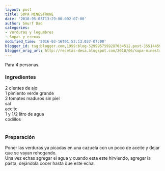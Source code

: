```yaml
---
layout: post
title: SOPA MINESTRONE
date: '2010-06-03T13:29:00.002-07:00'
author: Smurf Dad
categories:
- Verduras y legumbres
- Sopas y cremas
modified_time: '2016-03-16T01:53:13.027-07:00'
blogger_id: tag:blogger.com,1999:blog-5299957599287034512.post-355144598472017338
blogger_orig_url: http://recetas-desa.blogspot.com/2010/06/sopa-minestrone.html
---
```


Para 4 personas.<br /><h3>Ingredientes</h3>2 dientes de ajo<br />1 pimiento verde grande<br />2 tomates maduros sin piel<br />sal<br />aceite<br />1 y 1/2 litro de agua<br />codillos<br /><br /><h3>Preparación</h3>Poner las verduras ya picadas en una cazuela con un poco de aceite y dejar que se vayan rehogando.<br />Una vez echas agregar el agua y cuando esta este hirviendo, agregar la pasta, dejándola cocer hasta que este echa.